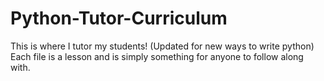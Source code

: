 # Python-Tutor-Curriculum
This is where I tutor my students! (Updated for new ways to write python)
Each file is a lesson and is simply something for anyone to follow along with.
